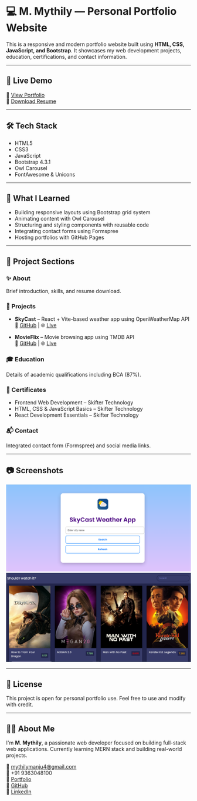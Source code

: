 # 💻 M. Mythily — Personal Portfolio Website

This is a responsive and modern portfolio website built using **HTML, CSS, JavaScript, and Bootstrap**. It showcases my web development projects, education, certifications, and contact information.

---

## 🚀 Live Demo

🔗 [View Portfolio](https://yourusername.github.io/portfolio/)  
📄 [Download Resume](document/Mythily_resume%20(2).pdf)

---

## 🛠️ Tech Stack

- HTML5  
- CSS3  
- JavaScript  
- Bootstrap 4.3.1  
- Owl Carousel  
- FontAwesome & Unicons  

---

## 🧠 What I Learned

- Building responsive layouts using Bootstrap grid system  
- Animating content with Owl Carousel  
- Structuring and styling components with reusable code  
- Integrating contact forms using Formspree  
- Hosting portfolios with GitHub Pages  

---

## 📁 Project Sections

### ✨ About
Brief introduction, skills, and resume download.

### 🎯 Projects
- **SkyCast** – React + Vite-based weather app using OpenWeatherMap API  
  🔗 [GitHub](https://github.com/Mythilymanju/skycast-weather-app) | 🌐 [Live](https://weatherzone-sky.netlify.app)

- **MovieFlix** – Movie browsing app using TMDB API  
  🔗 [GitHub](https://github.com/Mythilymanju/movie-app) | 🌐 [Live](https://movieflix-mythily.netlify.app)

### 🎓 Education
Details of academic qualifications including BCA (87%).

### 📜 Certificates
- Frontend Web Development – Skifter Technology  
- HTML, CSS & JavaScript Basics – Skifter Technology  
- React Development Essentials – Skifter Technology  

### 📬 Contact
Integrated contact form (Formspree) and social media links.

---

## 📷 Screenshots

![SkyCast](images/project/skycast1.png)  
![MovieFlix](images/project/movieflix1.png)

---

## 🧾 License

This project is open for personal portfolio use. Feel free to use and modify with credit.

---

## 🙋‍♀️ About Me

I'm **M. Mythily**, a passionate web developer focused on building full-stack web applications. Currently learning MERN stack and building real-world projects.

📧 mythilymanju4@gmail.com  
📱 +91 9363048100  
🔗 [Portfolio](https://yourusername.github.io/portfolio)  
🔗 [GitHub](https://github.com/Mythilymanju)  
🔗 [LinkedIn](https://linkedin.com/in/mythilymanju)

